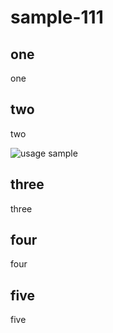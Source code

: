 sample-111
==========

## one 

one 

## two

two

![usage sample](https://s11.gifyu.com/images/SQUto.gif)

## three

three

## four

four

## five 

five
